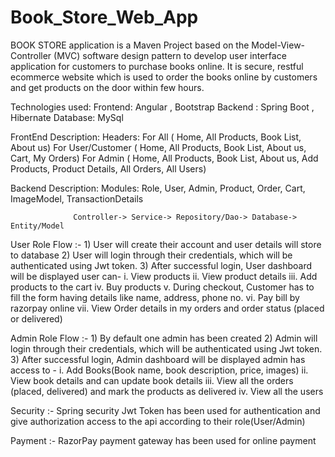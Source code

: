 # Book_Store_Web_App
 BOOK STORE application is a Maven Project based on the Model-View-Controller (MVC) software design pattern to develop user interface application for customers to purchase books online. It is secure, restful ecommerce website which is used to order the books online by customers and get products on the door within few hours.

 Technologies used: Frontend: Angular , Bootstrap
                   Backend : Spring Boot , Hibernate
                   Database: MySql

FrontEnd Description:
                  Headers:  For All ( Home, All Products, Book List, About us)
                            For User/Customer ( Home, All Products, Book List, About us, Cart, My Orders)
                            For Admin ( Home, All Products, Book List, About us, Add Products, Product Details, All Orders, All Users)

Backend Description: 
                  Modules:  Role, User, Admin, Product, Order, Cart, ImageModel, TransactionDetails
                  
                  Controller-> Service-> Repository/Dao-> Database-> Entity/Model

User Role Flow :- 1) User will create their account and user details will store to database
                  2) User will login through their credentials, which will be authenticated using Jwt token.
                  3) After successful login, User dashboard will be displayed 
                      user can- i.   View products
                                ii.  View product details
                                iii. Add products to the cart
                                iv.  Buy products 
                                v.   During checkout, Customer has to fill the form having details like name, address, phone no.
                                vi.  Pay bill by razorpay online
                                vii. View Order details in my orders and order status (placed or delivered)

                                
Admin Role Flow :- 1) By default one admin has been created 
                   2) Admin will login through their credentials, which will be authenticated using Jwt token.
                   3) After successful login, Admin dashboard will be displayed 
                        admin has access to - i.   Add Books(Book name, book description, price, images)
                                              ii.  View book details and can update book details
                                              iii. View all the orders (placed, delivered) and mark the products as delivered 
                                              iv.  View all the users 

Security :- Spring security Jwt Token has been used for authentication and give authorization access to the api according to their role(User/Admin)

Payment  :- RazorPay payment gateway has been used for online payment

